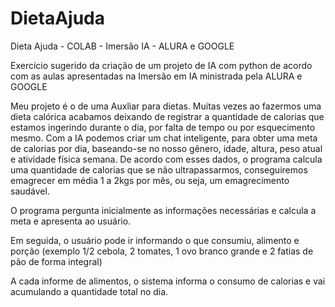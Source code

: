 # DietaAjuda
Dieta Ajuda - COLAB - Imersão IA - ALURA e GOOGLE

Exercício sugerido da criação de um projeto de IA com python de acordo com as aulas apresentadas na Imersão em IA ministrada pela ALURA e GOOGLE

Meu projeto é o de uma Auxliar para dietas. Muitas vezes ao fazermos uma dieta calórica acabamos deixando de registrar a quantidade de calorias que
estamos ingerindo durante o dia, por falta de tempo ou por esquecimento mesmo. Com a IA podemos criar um chat inteligente, para obter uma meta de calorias por dia, 
baseando-se no nosso gênero, idade, altura, peso atual e atividade física semana. De acordo com esses dados, o programa calcula uma quantidade de 
calorias que se não ultrapassarmos, conseguiremos emagrecer em média 1 a 2kgs por mês, ou seja, um emagrecimento saudável.

O programa pergunta inicialmente as informações necessárias  e calcula a meta e apresenta ao usuário.

Em seguida, o usuário pode ir informando o que consumiu, alimento e porção  (exemplo 1/2 cebola, 2 tomates, 1 ovo branco grande e 2 fatias de pão 
de forma integral)

A cada informe de alimentos, o sistema informa o consumo de calorias e vai acumulando a quantidade total no dia.



